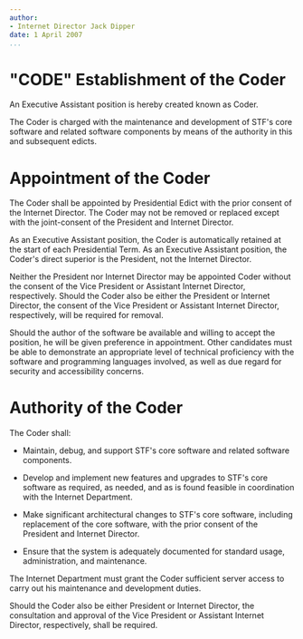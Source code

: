 ```yaml
---
author:
- Internet Director Jack Dipper
date: 1 April 2007
...
```


"CODE"
Establishment of the Coder
==========================

An Executive Assistant position is hereby created known as Coder.

The Coder is charged with the maintenance and development of STF's core
software and related software components by means of the authority in
this and subsequent edicts.

Appointment of the Coder
========================

The Coder shall be appointed by Presidential Edict with the prior
consent of the Internet Director. The Coder may not be removed or
replaced except with the joint-consent of the President and Internet
Director.

As an Executive Assistant position, the Coder is automatically retained
at the start of each Presidential Term. As an Executive Assistant
position, the Coder's direct superior is the President, not the Internet
Director.

Neither the President nor Internet Director may be appointed Coder
without the consent of the Vice President or Assistant Internet
Director, respectively. Should the Coder also be either the President or
Internet Director, the consent of the Vice President or Assistant
Internet Director, respectively, will be required for removal.

Should the author of the software be available and willing to accept the
position, he will be given preference in appointment. Other candidates
must be able to demonstrate an appropriate level of technical
proficiency with the software and programming languages involved, as
well as due regard for security and accessibility concerns.

Authority of the Coder
======================

The Coder shall:

-   Maintain, debug, and support STF's core software and related
    software components.

-   Develop and implement new features and upgrades to STF's core
    software as required, as needed, and as is found feasible in
    coordination with the Internet Department.

-   Make significant architectural changes to STF's core software,
    including replacement of the core software, with the prior consent
    of the President and Internet Director.

-   Ensure that the system is adequately documented for standard usage,
    administration, and maintenance.

The Internet Department must grant the Coder sufficient server access to
carry out his maintenance and development duties.

Should the Coder also be either President or Internet Director, the
consultation and approval of the Vice President or Assistant Internet
Director, respectively, shall be required.
